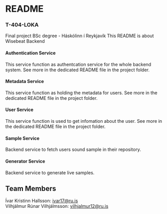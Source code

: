 # README
### T-404-LOKA
Final project BSc degree - Háskólinn í Reykjavík
This README is about Wisebeat Backend

#### Authentication Service  
This service function as authentcation service for the whole backend system. See more in the dedicated README file in the  project folder.  

#### Metadata Service  
This service function as holding the metadata for users. See more in the dedicated README file in the project folder.  

#### User Service  
This service function is used to get infomation about the user. See more in the dedicated README file in the project folder.  

#### Sample Service  
Backend service to fetch users sound sample in their repository.  

#### Generator Service  
Backend service to generate live samples.  

## Team Members
Ívar Kristinn Hallsson: ivar17@ru.is  
Vilhjálmur Rúnar Vilhjálmsson: vilhjalmur12@ru.is
